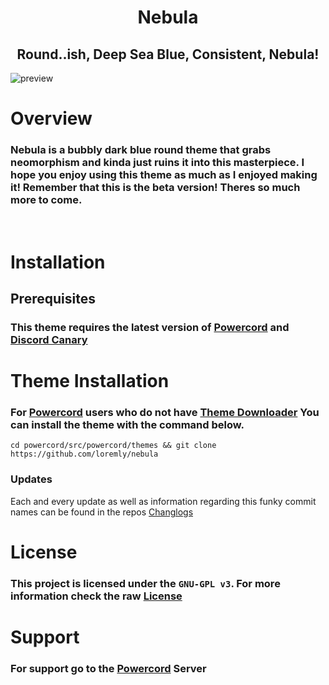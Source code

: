 <h1 align=center> Nebula </h1> 
<h2 align=center> Round..ish, Deep Sea Blue, Consistent, Nebula!</h2>

![preview](https://i.imgur.com/NEPCkF2.png)

# Overview
### Nebula is a bubbly dark blue round theme that grabs neomorphism and kinda just ruins it into this masterpiece. I hope you enjoy using this theme as much as I enjoyed making it! Remember that this is the beta version! Theres so much more to come.

<br>

# Installation 
## Prerequisites 
### This theme requires the latest version of [Powercord](https://powercord.dev/installation) and [Discord Canary](https://discordia.me/en/canary)

# Theme Installation
### For [Powercord](https://powercord.dev) users who do not have [Theme Downloader](https://github.com/ploogins/PowercordThemeDownloader) You can install the theme with the command below. 

```    
cd powercord/src/powercord/themes && git clone https://github.com/loremly/nebula
```
### Updates
Each and every update as well as information regarding this funky commit names can be found in the repos [Changlogs](https://github.com/Loremly/Nebula/blob/main/changelog.md)
# License
### This project is licensed under the `GNU-GPL v3`. For more information check the raw [License]()

# Support
### For support go to the [Powercord](https://discord.gg/2dp4n5qdNm) Server
